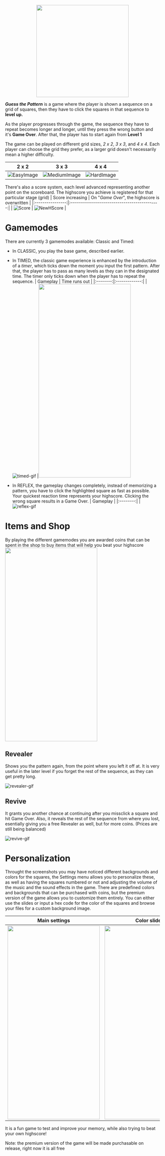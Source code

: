 <p align = "center">
  <img width="300" height="300" src="https://github.com/DumitruCimpean/GuessThePattern/assets/142332910/9c3d7d7c-df1a-4023-9f5c-de38f0525d91">
</p>

_**Guess the Pattern**_ is a game where the player is shown a sequence on a grid of squares, then they have to click the squares in that sequence to **level up.**

As the player progresses through the game, the sequence they have to repeat becomes longer and longer, until they press the wrong button and it's **Game Over**. After that, the player has to start again from **Level 1**

The game can be played on different grid sizes, _2 x 2_, _3 x 3_, and _4 x 4_. Each player can choose the grid they prefer, as a larger grid doesn't necessarily mean a higher difficulty.

| 2 x 2 | 3 x 3 | 4 x 4 |
|:----:|:------:|:----:|
| ![EasyImage](https://github.com/DumitruCimpean/GuessThePattern/assets/142332910/0668020f-08ce-4a8f-ae52-c0ef8ce9e81d) | ![MediumImage](https://github.com/DumitruCimpean/GuessThePattern/assets/142332910/9bc3663e-eff6-4878-9aa3-dfa5ea4264c8) | ![HardImage](https://github.com/DumitruCimpean/GuessThePattern/assets/142332910/f701fb95-04ea-4134-818e-7dc05731b5ab) |

There's also a score system, each level advanced representing another point on the scoreboard. The highscore you achieve is registered for that particular stage (grid)
| Score increasing | On "_Game Over_", the highscore is overwritten |
|:----------------:|:---------------------------------------------:|
| ![Score](https://github.com/DumitruCimpean/GuessThePattern/assets/142332910/ad721e19-924a-4a55-a5b7-59d27d40efc5) | ![NewHScore](https://github.com/DumitruCimpean/GuessThePattern/assets/142332910/bb0c3186-0294-4aef-83c1-5a7d68527cd6) |

<h1> Gamemodes </h1>
There are currently 3 gamemodes available: Classic and Timed:

 - In CLASSIC, you play the base game, described earlier.

- In TIMED, the classic game experience is enhanced by the introduction of a _timer_, which ticks down the moment you input the first pattern. After that, the player has to pass as many levels as they can in the designated time. The timer only ticks down when the player has to repeat the sequence.
  | Gameplay | Time runs out |
  |:--------:|:-------------:|
  | ![timed-gif](https://github.com/DumitruCimpean/GuessThePattern/assets/142332910/dbe30845-103c-4792-aea1-cec7c59dd06a) |<img src="https://github.com/DumitruCimpean/GuessThePattern/assets/142332910/b84b5cf8-2d14-4c64-8920-1bb47bf11261" width="300" height="630">

- In REFLEX, the gameplay changes completely, instead of memorizing a pattern, you have to click the highlighted square as fast as possible. Your quickest reaction time represents your highscore. Clicking the wrong square results in a Game Over.
  | Gameplay |
  |:--------:|
  | ![reflex-gif](https://github.com/DumitruCimpean/GuessThePattern/assets/142332910/3c212bcf-7fd2-4c30-83ef-873333f81440)

<h1> Items and Shop </h1>
By playing the different gamemodes you are awarded coins that can be spent in the shop to buy items that will help you beat your highscore
<img src="https://github.com/DumitruCimpean/GuessThePattern/assets/142332910/305105cd-2474-42af-ab4e-7dacb435df85" width="300" height="630">
<h2>Revealer</h2>
Shows you the pattern again, from the point where you left it off at. It is very useful in the later level if you forget the rest of the sequence, as they can get pretty long.

![revealer-gif](https://github.com/DumitruCimpean/GuessThePattern/assets/142332910/916c0859-23f8-43c5-9964-183243771ceb)

<h2>Revive</h2>
It grants you another chance at continuing after you missclick a square and hit Game Over. Also, it reveals the rest of the sequence from where you lost, esentially giving you a free Revealer as well, but for more coins. (Prices are still being balanced)

![revive-gif](https://github.com/DumitruCimpean/GuessThePattern/assets/142332910/ca44c144-6a93-4c5a-9682-0f055fad1497)



<h1> Personalization </h1>
Throught the screenshots you may have noticed different backgrounds and colors for the squares, the Settings menu allows you to personalize these, as well as having the squares numbered or not and adjusting the volume of the music and the sound effects in the game. There are predefined colors and backgrounds that can be purchased with coins, but the premium version of the game allows you to customize them entirely. You can either use the slides or input a hex code for the color of the squares and browse your files for a custom background image.

| Main settings | Color sliders | Numbered squares |
|:-------------:|:-------------:|:-----------------|
| <img src="https://github.com/DumitruCimpean/GuessThePattern/assets/142332910/49f8e6bf-5292-485f-aba3-984a823a09cf" width="300" height="630"> | <img src="https://github.com/DumitruCimpean/GuessThePattern/assets/142332910/4c4012f5-b28b-493e-a03f-0c75c5d45c61" width="300" height="630"> | <img src="https://github.com/DumitruCimpean/GuessThePattern/assets/142332910/658103fe-a80a-4086-b0e2-f5416ebc60c4" width="300" height="630">


It is a fun game to test and improve your memory, while also trying to beat your own highscore!

Note: the premium version of the game will be made purchasable on release, right now it is all free
